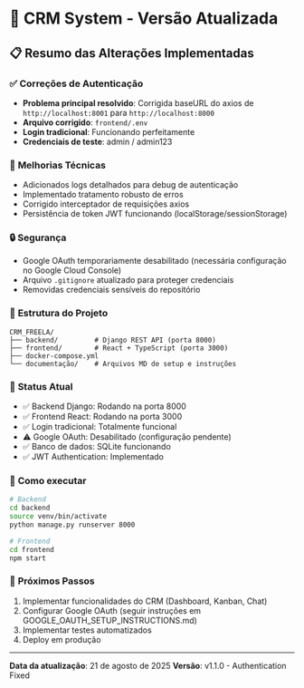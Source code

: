 # 🚀 CRM System - Versão Atualizada

## 📋 Resumo das Alterações Implementadas

### ✅ **Correções de Autenticação**
- **Problema principal resolvido**: Corrigida baseURL do axios de `http://localhost:8001` para `http://localhost:8000`
- **Arquivo corrigido**: `frontend/.env` 
- **Login tradicional**: Funcionando perfeitamente
- **Credenciais de teste**: admin / admin123

### 🔧 **Melhorias Técnicas**
- Adicionados logs detalhados para debug de autenticação
- Implementado tratamento robusto de erros
- Corrigido interceptador de requisições axios
- Persistência de token JWT funcionando (localStorage/sessionStorage)

### 🔒 **Segurança**
- Google OAuth temporariamente desabilitado (necessária configuração no Google Cloud Console)
- Arquivo `.gitignore` atualizado para proteger credenciais
- Removidas credenciais sensíveis do repositório

### 📁 **Estrutura do Projeto**
```
CRM_FREELA/
├── backend/         # Django REST API (porta 8000)
├── frontend/        # React + TypeScript (porta 3000)
├── docker-compose.yml
└── documentação/    # Arquivos MD de setup e instruções
```

### 🎯 **Status Atual**
- ✅ Backend Django: Rodando na porta 8000
- ✅ Frontend React: Rodando na porta 3000  
- ✅ Login tradicional: Totalmente funcional
- ⚠️ Google OAuth: Desabilitado (configuração pendente)
- ✅ Banco de dados: SQLite funcionando
- ✅ JWT Authentication: Implementado

### 🚀 **Como executar**
```bash
# Backend
cd backend
source venv/bin/activate
python manage.py runserver 8000

# Frontend
cd frontend  
npm start
```

### 🔄 **Próximos Passos**
1. Implementar funcionalidades do CRM (Dashboard, Kanban, Chat)
2. Configurar Google OAuth (seguir instruções em GOOGLE_OAUTH_SETUP_INSTRUCTIONS.md)
3. Implementar testes automatizados
4. Deploy em produção

---
**Data da atualização**: 21 de agosto de 2025
**Versão**: v1.1.0 - Authentication Fixed
